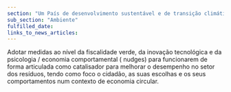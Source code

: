 ```yaml
---
section: "Um País de desenvolvimento sustentável e de transição climática"
sub_section: "Ambiente"
fulfilled_date:
links_to_news_articles:
---
```


Adotar medidas ao nível da fiscalidade verde, da inovação tecnológica e da psicologia / economia comportamental ( nudges) para funcionarem de forma articulada como catalisador para melhorar o desempenho no setor dos resíduos, tendo como foco o cidadão, as suas escolhas e os seus comportamentos num contexto de economia circular.